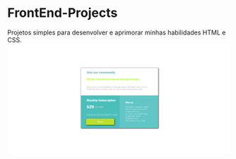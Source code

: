 # FrontEnd-Projects
Projetos simples para desenvolver e aprimorar minhas habilidades HTML e CSS.
![Print Projeto 1](./GridPrecos/printProjeto.png)
